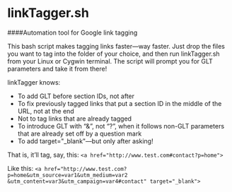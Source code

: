 linkTagger.sh
=============

####Automation tool for Google link tagging

This bash script makes tagging links faster&mdash;way faster. Just drop the files you want to tag into the folder of your choice, and then run linkTagger.sh from your Linux or Cygwin terminal. The script will prompt you for GLT parameters and take it from there!

linkTagger knows:
* To add GLT before section IDs, not after
* To fix previously tagged links that put a section ID in the middle of the URL, not at the end
* Not to tag links that are already tagged
* To introduce GLT with &ldquo;&&rdquo;, not &ldquo;?&rdquo;, when it follows non-GLT parameters that are already set off by a question&nbsp;mark
* To add target="_blank"&mdash;but only after asking!

That is, it&rsquo;ll tag, say, this: 
`<a href="http://www.test.com#contact?p=home">`

Like this: 
`<a href="http://www.test.com?p=home&utm_source=var1&utm_medium=var2`
`&utm_content=var3&utm_campaign=var4#contact" target="_blank">`
